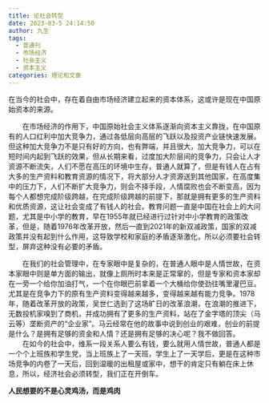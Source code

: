 ```yaml
---
title: 论社会转型
date: 2023-03-5 24:14:50
author: 九生
tags:
  - 普通刊
  - 市场经济
  - 社会主义
  - 资本主义
categories: 理论和文章
---
```


在当今的社会中，存在着自由市场经济建立起来的资本体系，这或许是现在中国原始资本的来源。

　　在市场经济的作用下，中国原始社会主义体系逐渐向资本主义靠拢，在中国原有的人口红利中加大竞争力，通过各低层向高层的飞跃以及投资产业链快速发展。但这种加大竞争力不是只有好的方向，也有弊端，并且很大，加大竞争力，可以在短时间内起到飞跃的效果，但从长期来看，过度加大阶层间的竞争力，只会让人才资源不断流失，人们不愿在高压的环境中生存，普通人就算了，但是有钱人在占有大多的生产资料和教育资源的情况下，将大部分人才资源送到其他国家，在高度集中的压力下，人们不断扩大竞争力，则会不择手段，人情腐败也会不断变高，因为每个人都想完成阶级跨越，在完成阶级跨越的前提下，那就是拥有更多的生产资料和优质资源，这让社会变成了有钱人的社会。教育问题一直是中国在社会上的大问题，尤其是中小学的教育，早在1955年就已经进行过针对中小学教育的政策改革，但是，随着1976年改革开放，然后一直到2021年的新双减政策，国家的双减政策并没有起到什么作用，这导致学校和家庭的矛盾逐渐激化，所以必须要社会转型，屏弃这种没有必要的矛盾。



　　在我们的社会管理中，在专家眼中是复杂的，在普通人眼中是人情世故，在资本家眼中则是单方面的输出，就像上厕所时本来是正常窜的，但是专家和资本家却在一旁一个给你加油打气，一个在你眼巴前拿着一个大桶给你使劲往嘴里灌巴豆。尤其是在竞争力下的原有生产资料变得越来越多，变得越来越有能力竞争。1978年，随着改革开放的政策，吴世仁选到了这场旷日的改革浪潮，在浪潮的推进下，无数投机家嗅到了商机，并成功拥有了更多的生产资料，站在了金字塔的顶尖（马云等）垄断资产的“企业家”。马云经常在他的故事中说到创业的艰难，创业的前提是什么？是拥有足够的资金和人情？还是拥有足够的决心呢？我不做回答。
　　在如今的社会中，维系一段关系人要么有钱，要么就用人情世故，普通人都是一个个上班族和学生党，当上班族上了一天班，学生上了一天学后，更是在这种市场竞争的内卷了一天后，回到温暖的出租屋或家中，想干的肯定只有躺在床上休息，所以，经济社会必须转型，我们正在开倒车。

**人民想要的不是心灵鸡汤，而是鸡肉**